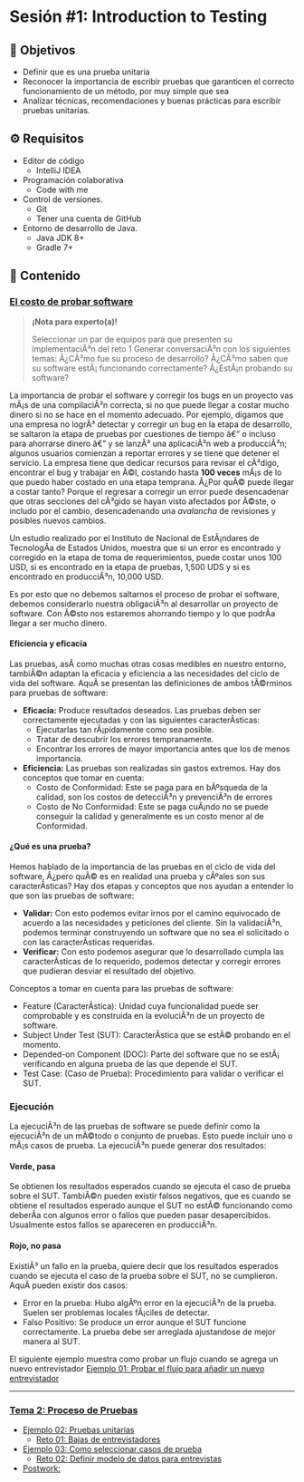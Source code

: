 # Sesión #1: Introduction to Testing

## :dart: Objetivos

- Definir que es una prueba unitaria
- Reconocer la importancia de escribir pruebas que garanticen el correcto funcionamiento de un método, por muy simple
  que sea
- Analizar técnicas, recomendaciones y buenas prácticas para escribir pruebas unitarias.

## ⚙ Requisitos

- Editor de código
  - IntelliJ IDEA
- Programación colaborativa
  - Code with me
- Control de versiones.
  - Git
  - Tener una cuenta de GitHub
- Entorno de desarrollo de Java.
  - Java JDK 8+
  - Gradle 7+

## 📂 Contenido

### <ins>El costo de probar software</ins>

>**¡Nota para experto(a)!**
>
> Seleccionar un par de equipos para que presenten su implementaciÃ³n del reto 1
> Generar conversaciÃ³n con los siguientes temas: Â¿CÃ³mo fue su proceso de desarrollo? Â¿CÃ³mo saben que su software estÃ¡ funcionando correctamente? Â¿EstÃ¡n probando su software?

La importancia de probar el software y corregir los bugs en un proyecto vas mÃ¡s de una compilaciÃ³n correcta, si no que puede llegar a costar mucho dinero si no se hace en el momento adecuado. Por ejemplo, digamos que una empresa no logrÃ³ detectar y corregir un bug en la etapa de desarrollo, se saltaron la etapa de pruebas por cuestiones de tiempo â€” o incluso para ahorrarse dinero â€” y se lanzÃ³ una aplicaciÃ³n web a producciÃ³n; algunos usuarios comienzan a reportar errores y se tiene que detener el servicio. La empresa tiene que dedicar recursos para revisar el cÃ³digo, encontrar el bug y trabajar en Ã©l, costando hasta **100 veces** mÃ¡s de lo que puedo haber costado en una etapa temprana.
Â¿Por quÃ© puede llegar a costar tanto?
Porque el regresar a corregir un error puede desencadenar que otras secciones del cÃ³gido se hayan visto afectados por Ã©ste, o includo por el cambio, desencadenando una *avalancha* de revisiones y posibles nuevos cambios.

Un estudio realizado por el Instituto de Nacional de EstÃ¡ndares de TecnologÃ­a de Estados Unidos, muestra que si un error es encontrado y corregido en la etapa de toma de requerimientos, puede costar unos 100 USD, si es encontrado en la etapa de pruebas, 1,500 UDS y si es encontrado en producciÃ³n, 10,000 USD.

Es por esto que no debemos saltarnos el proceso de probar el software, debemos considerarlo nuestra obligaciÃ³n al desarrollar un proyecto de software. Con Ã©sto nos estaremos ahorrando tiempo y lo que podrÃ­a llegar a ser mucho dinero.

#### Eficiencia y eficacia

Las pruebas, asÃ­ como muchas otras cosas medibles en nuestro entorno, tambiÃ©n adaptan la eficacia y eficiencia a las necesidades del ciclo de vida del software. AquÃ­ se presentan las definiciones de ambos tÃ©rminos para pruebas de software:

- **Eficacia:** Produce resultados deseados. Las pruebas deben ser correctamente ejecutadas y con las siguientes caracterÃ­sticas:
  - Ejecutarlas tan rÃ¡pidamente como sea posible.
  - Tratar de descubrir los errores tempranamente.
  - Encontrar los errores de mayor importancia antes que los de menos importancia.
- **Eficiencia:** Las pruebas son realizadas sin gastos extremos. Hay dos conceptos que tomar en cuenta:
  - Costo de Conformidad: Este se paga para en bÃºsqueda de la calidad, son los costos de detecciÃ³n y prevenciÃ³n de errores
  - Costo de No Conformidad: Este se paga cuÃ¡ndo no se puede conseguir la calidad y generalmente es un costo menor al de Conformidad. 


#### ¿Qué es una prueba?

Hemos hablado de la importancia de las pruebas en el ciclo de vida del software, Â¿pero quÃ© es en realidad una prueba y cÃºales son sus caracterÃ­sticas?
Hay dos etapas y conceptos que nos ayudan a entender lo que son las pruebas de software:

- **Validar:** Con esto podemos evitar irnos por el camino equivocado de acuerdo a las necesidades y peticiones del cliente. Sin la validaciÃ³n, podemos terminar construyendo un software que no sea el solicitado o con las caracterÃ­sticas requeridas.
- **Verificar:** Con esto podemos asegurar que lo desarrollado cumpla las caracterÃ­sticas de lo requerido, podemos detectar y corregir errores que pudieran desviar el resultado del objetivo.

Conceptos a tomar en cuenta para las pruebas de software:
- Feature (CaracterÃ­stica): Unidad cuya funcionalidad puede ser comprobable y es construida en la evoluciÃ³n de un proyecto de software.
- Subject Under Test (SUT): CaracterÃ­stica que se estÃ© probando en el momento.
- Depended-on Component (DOC): Parte del software que no se estÃ¡ verificando en alguna prueba de las que depende el SUT. 
- Test Case: (Caso de Prueba): Procedimiento para validar o verificar el SUT.

### Ejecución

La ejecuciÃ³n de las pruebas de software se puede definir como la ejecuciÃ³n de un mÃ©todo o conjunto de pruebas. Esto puede incluir uno o mÃ¡s casos de prueba. La ejecuciÃ³n puede generar dos resultados:

#### Verde, pasa

Se obtienen los resultados esperados cuando se ejecuta el caso de prueba sobre el SUT. 
TambiÃ©n pueden existir falsos negativos, que es cuando se obtiene el resultados esperado aunque el SUT no estÃ© funcionando como deberÃ­a con algunos error o fallos que pueden pasar desapercibidos. Usualmente estos fallos se apareceren en producciÃ³n.

#### Rojo, no pasa

ExistiÃ³ un fallo en la prueba, quiere decir que los resultados esperados cuando se ejecuta el caso de la prueba sobre el SUT, no se cumplieron. AquÃ­ pueden existir dos casos:
- Error en la prueba: Hubo algÃºn error en la ejecuciÃ³n de la prueba. Suelen ser problemas locales fÃ¡ciles de detectar.
- Falso Positivo: Se produce un error aunque el SUT funcione correctamente. La prueba debe ser arreglada ajustandose de mejor manera al SUT.

El siguiente ejemplo muestra como probar un flujo cuando se agrega un nuevo entrevistador [Ejemplo 01: Probar el flujo para añadir un nuevo entrevistador](./Ejemplo-01)

---
### <ins>Tema 2: Proceso de Pruebas</ins>

- [Ejemplo 02: Pruebas unitarias](./Ejemplo-02)
    - [Reto 01: Bajas de entrevistadores](./Reto-01)
- [Ejemplo 03: Como seleccionar casos de prueba](./Ejemplo-03)
    - [Reto  02: Definir modelo de datos para entrevistas](./Reto-02)
- [Postwork:](./Postwork/README.md)




